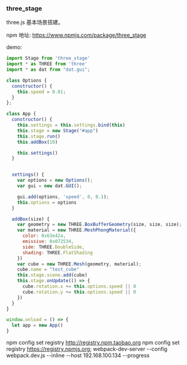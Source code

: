### three_stage
three.js 基本场景搭建。

npm 地址: https://www.npmjs.com/package/three_stage

demo:
```js
import Stage from 'three_stage'
import * as THREE from 'three'
import * as dat from "dat.gui";

class Options {
  constructor() {
    this.speed = 0.01;
  }
};

class App {
  constructor() {
    this.settings = this.settings.bind(this)
    this.stage = new Stage("#app")
    this.stage.run()
    this.addBox(10)

    this.settings()
  }


  settings() {
    var options = new Options();
    var gui = new dat.GUI();

    gui.add(options, 'speed', 0, 0.1);
    this.options = options
  }

  addBox(size) {
    var geometry = new THREE.BoxBufferGeometry(size, size, size);
    var material = new THREE.MeshPhongMaterial({
      color: 0x63e42a,
      emissive: 0x072534,
      side: THREE.DoubleSide,
      shading: THREE.FlatShading
    })
    var cube = new THREE.Mesh(geometry, material);
    cube.name = "test_cube"
    this.stage.scene.add(cube)
    this.stage.onUpdate(() => {
      cube.rotation.x += this.options.speed || 0
      cube.rotation.y += this.options.speed || 0
    })
  }
}

window.onload = () => {
  let app = new App()
}
```


npm config set registry http://registry.npm.taobao.org
npm config set registry https://registry.npmjs.org;
webpack-dev-server --config webpack.dev.js --inline --host 192.168.100.134 --progress
